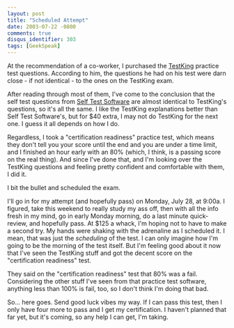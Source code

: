 ```yaml
---
layout: post
title: "Scheduled Attempt"
date: 2003-07-22 -0800
comments: true
disqus_identifier: 303
tags: [GeekSpeak]
---
```

At the recommendation of a co-worker, I purchased the
[TestKing](http://www.testking.com) practice test questions. According
to him, the questions he had on his test were darn close - if not
identical - to the ones on the TestKing exam.
 
 After reading through most of them, I've come to the conclusion that
the self test questions from [Self Test
Software](http://www.selftestsoftware.com) are almost identical to
TestKing's questions, so it's all the same. I like the TestKing
explanations better than Self Test Software's, but for \$40 extra, I may
not do TestKing for the next one. I guess it all depends on how I do.
 
 Regardless, I took a "certification readiness" practice test, which
means they don't tell you your score until the end and you are under a
time limit, and I finished an hour early with an 80% (which, I think, is
a passing score on the real thing). And since I've done that, and I'm
looking over the TestKing questions and feeling pretty confident and
comfortable with them, I did it.
 
 I bit the bullet and scheduled the exam.
 
 I'll go in for my attempt (and hopefully pass) on Monday, July 28, at
9:00a. I figured, take this weekend to really study my ass off, then
with all the info fresh in my mind, go in early Monday morning, do a
last minute quick-review, and hopefully pass. At \$125 a whack, I'm
hoping not to have to make a second try. My hands were shaking with the
adrenaline as I scheduled it. I mean, that was just the *scheduling* of
the test. I can only imagine how I'm going to be the morning of the test
itself. But I'm feeling good about it now that I've seen the TestKing
stuff and got the decent score on the "certification readiness" test.
 
 They said on the "certification readiness" test that 80% was a fail.
Considering the other stuff I've seen from that practice test software,
anything less than 100% is fail, too, so I don't think I'm doing that
bad.
 
 So... here goes. Send good luck vibes my way. If I can pass this test,
then I only have four more to pass and I get my certification. I haven't
planned that far yet, but it's coming, so any help I can get, I'm
taking.
